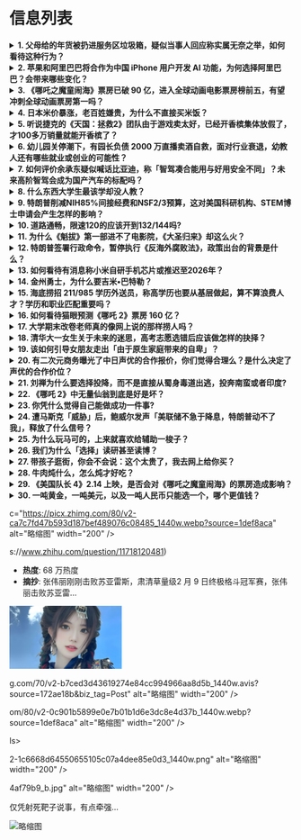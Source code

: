 # 信息列表

<details>
<summary><b>1. 父母给的年货被扔进服务区垃圾箱，疑似当事人回应称实属无奈之举，如何看待这种行为？</b></summary>

- **地址**: [传送门](https://www.zhihu.com/question/11827129609)
- **热度**: 724 万热度
- **摘抄**: 封面新闻消息，2月6日，有网友在贵州龙里的一个高速服务区拍摄视频称，有人在垃圾桶...

<img src="https://pic1.zhimg.com/v2-068055544918d6ac8eafa25d5c013d08_1440w.png" alt="略缩图" width="200" />
</details>

<details>
<summary><b>2. 苹果和阿里巴巴将合作为中国 iPhone 用户开发 AI 功能，为何选择阿里巴巴？会带来哪些变化？</b></summary>

- **地址**: [传送门](https://www.zhihu.com/question/11951670294)
- **热度**: 513 万热度
- **摘抄**: 财联社2月11日电，苹果和阿里巴巴将合作为中国iPhone用户开发AI功能。知情...

<img src="https://pic4.zhimg.com/50/v2-af088ccb381c2264e5238ae6371fb817_b.jpg" alt="略缩图" width="200" />
</details>

<details>
<summary><b>3. 《哪吒之魔童闹海》票房已破 90 亿，进入全球动画电影票房榜前五，有望冲刺全球动画票房第一吗？</b></summary>

- **地址**: [传送门](https://www.zhihu.com/question/11938309434)
- **热度**: 507 万热度
- **摘抄**: 据网络平台数据，截至目前，《哪吒之魔童闹海》累计票房（含预售）已超越《超人总动员...

<img src="https://picx.zhimg.com/80/v2-70bf60b86bceb844b44673bd70058127_1440w.webp?source=1def8aca" alt="略缩图" width="200" />
</details>

<details>
<summary><b>4. 日本米价暴涨，老百姓嫌贵，为什么不直接买米饭？</b></summary>

- **地址**: [传送门](https://www.zhihu.com/question/11807447630)
- **热度**: 502 万热度
- **摘抄**: 

<img src="https://pic1.zhimg.com/80/v2-1e68a4be6c4c9012ed212a0cca0d0581_1440w.png" alt="略缩图" width="200" />
</details>

<details>
<summary><b>5. 听说捷克的《天国：拯救2》团队由于游戏卖太好，已经开香槟集体放假了，才100多万销量就能开香槟了？</b></summary>

- **地址**: [传送门](https://www.zhihu.com/question/11923484259)
- **热度**: 408 万热度
- **摘抄**: 首先，这是真的吗？其次，100多万也不多啊，这部作品算是取得“彻底成功”了吗？

<img src="https://pica.zhimg.com/50/v2-ee5ad9a38ca58808f92f9f56c0748016_b.jpg" alt="略缩图" width="200" />
</details>

<details>
<summary><b>6. 幼儿园关停潮下，有园长负债 2000 万直播卖酒自救，面对行业衰退，幼教人还有哪些就业或创业的可能性？</b></summary>

- **地址**: [传送门](https://www.zhihu.com/question/11727089442)
- **热度**: 340 万热度
- **摘抄**: “幼儿园关停潮”之下，贵阳一教育集团的12家幼儿园关闭了8家。创始人敬雅真说，公...

<img src="https://picx.zhimg.com/80/v2-f99bc992ba33516032da6048ac5dd47d_1440w.webp?source=1def8aca" alt="略缩图" width="200" />
</details>

<details>
<summary><b>7. 如何评价余承东疑似喊话比亚迪，称「智驾凑合能用与好用安全不同」？未来高阶智驾会成为国产汽车的标配吗？</b></summary>

- **地址**: [传送门](https://www.zhihu.com/question/11904160750)
- **热度**: 241 万热度
- **摘抄**: 2月11日，华为常务董事、终端BG董事长、智能汽车解决方案BU董事长余承东发文，...

<img src="https://pic1.zhimg.com/80/v2-fad2e610a0156a10a05b00a0d9f8d460_1440w.webp?source=1def8aca" alt="略缩图" width="200" />
</details>

<details>
<summary><b>8. 什么东西大学生最该学却没人教？</b></summary>

- **地址**: [传送门](https://www.zhihu.com/question/11463857483)
- **热度**: 146 万热度
- **摘抄**: 争取自己要的东西，脸皮厚些又何妨？面子又不值几个钱。 你在，世界就在，你不在，世...

<img src="https://pic4.zhimg.com/50/v2-c3e9bfb97aab94bf2eea7de5f52b3ca3_b.jpg" alt="略缩图" width="200" />
</details>

<details>
<summary><b>9. 特朗普削减NIH85%间接经费和NSF2/3预算，这对美国科研机构、STEM博士申请会产生怎样的影响？</b></summary>

- **地址**: [传送门](https://www.zhihu.com/question/11794491283)
- **热度**: 134 万热度
- **摘抄**: 特朗普大刀落下！NIH经费降至15%，NSF预算砍2/3，美国科学界炸锅特朗普的...

<img src="https://picx.zhimg.com/80/v2-28b3332ec7df9bfda879dcdb79d82520_1440w.png" alt="略缩图" width="200" />
</details>

<details>
<summary><b>10. 道路通畅，限速120的应该开到132/144吗?</b></summary>

- **地址**: [传送门](https://www.zhihu.com/question/11863994451)
- **热度**: 131 万热度
- **摘抄**: 看到很多讨论，关于限速120的道路，因为2022年4月1日新规定：超速10%或者...

<img src="https://pic1.zhimg.com/80/v2-e7524fd0beae55389fbf388eb2fc101a_1440w.webp" alt="略缩图" width="200" />
</details>

<details>
<summary><b>11. 为什么《魁拔》第一部进不了电影院，《大圣归来》却这么火？</b></summary>

- **地址**: [传送门](https://www.zhihu.com/question/33043288)
- **热度**: 116 万热度
- **摘抄**: 话说一直觉得《魁拔》才是中国动漫界的标杆，一群为梦想而努力的人最后落得连电影院都...

<img src="https://picx.zhimg.com/50/v2-3249ea7c02e7e856a0bd66842476c023_b.jpg" alt="略缩图" width="200" />
</details>

<details>
<summary><b>12. 特朗普签署行政命令，暂停执行《反海外腐败法》，政策出台的背景是什么？</b></summary>

- **地址**: [传送门](https://www.zhihu.com/question/11887901298)
- **热度**: 111 万热度
- **摘抄**: 当地时间2月10日，美国总统特朗普签署行政命令，暂停执行《反海外腐败法》。新华社...

<img src="https://pica.zhimg.com/80/v2-dc9ae66f886e89bb045e58e191ab4795_1440w.webp?source=1def8aca" alt="略缩图" width="200" />
</details>

<details>
<summary><b>13. 如何看待有消息称小米自研手机芯片或推迟至2026年？</b></summary>

- **地址**: [传送门](https://www.zhihu.com/question/11924485884)
- **热度**: 106 万热度
- **摘抄**: [图片]

<img src="https://pic3.zhimg.com/v2-bbf3779edabaec4a165a58ad05e637ce_1440w.jpg" alt="略缩图" width="200" />
</details>

<details>
<summary><b>14. 金州勇士，为什么要吉米•巴特勒？</b></summary>

- **地址**: [传送门](https://www.zhihu.com/question/11610267064)
- **热度**: 101 万热度
- **摘抄**: 勇士为什么要选择巴特勒，是到了无路可走的地步吗？

<img src="https://picx.zhimg.com/80/v2-c0811e9e7a9478fb86be8c4636a60c06_1440w.webp?source=1def8aca" alt="略缩图" width="200" />
</details>

<details>
<summary><b>15. 海底捞招 211/985 学历外送员，称高学历也要从基层做起，算不算浪费人才？学历和职业匹配重要吗？</b></summary>

- **地址**: [传送门](https://www.zhihu.com/question/11988383363)
- **热度**: 88 万热度
- **摘抄**: 近日有网友晒贴称，海底捞招聘985/211学历外送员，这引发了热议，到底这算不算...

<img src="https://pic1.zhimg.com/50/v2-c9cce60396360a59e010ed86834f133e_b.jpg" alt="略缩图" width="200" />
</details>

<details>
<summary><b>16. 如何看待猫眼预测《哪吒 2》票房 160 亿？</b></summary>

- **地址**: [传送门](https://www.zhihu.com/question/11952902434)
- **热度**: 86 万热度
- **摘抄**: 也太夸张了，按平均40一张票，需要4亿人观看？？？

<img src="https://pic3.zhimg.com/v2-de16d75ccaf6342bd425c8aa673be306_1440w.png" alt="略缩图" width="200" />
</details>

<details>
<summary><b>17. 大学期末改卷老师真的像网上说的那样捞人吗？</b></summary>

- **地址**: [传送门](https://www.zhihu.com/question/11865906428)
- **热度**: 82 万热度
- **摘抄**: 总是看到网上发表的大学生期末老师捞人捞得焦头烂额，为了让学生及格不择手段（写解给...

<img src="https://picx.zhimg.com/50/v2-7b08e80babb61d08999788763083f599_b.jpg" alt="略缩图" width="200" />
</details>

<details>
<summary><b>18. 清华大一女生关于未来的迷思，高考志愿选错后应该做怎样的抉择？</b></summary>

- **地址**: [传送门](https://www.zhihu.com/question/11863923850)
- **热度**: 81 万热度
- **摘抄**: 本人女，高考报志愿的时候做一个非常愚蠢的决定，进了一个华而不实的天坑书院，在发现...

<img src="https://picx.zhimg.com/80/v2-4fb5696ee9210cf64096f61a9e1b283d_1440w.png" alt="略缩图" width="200" />
</details>

<details>
<summary><b>19. 该如何引导女朋友走出「由于原生家庭带来的自卑」？</b></summary>

- **地址**: [传送门](https://www.zhihu.com/question/11783284567)
- **热度**: 78 万热度
- **摘抄**: 跟女朋友交往了四个月，她性格可能有些急躁，吵架的时候有点冷淡，但是后面还是会想好...

<img src="https://pic1.zhimg.com/50/v2-a02c4b9d8f9af9e48686142d3cd67686_b.jpg" alt="略缩图" width="200" />
</details>

<details>
<summary><b>20. 有二次元商务曝光了中日声优的合作报价，你们觉得合理么？是什么决定了声优的合作价位？</b></summary>

- **地址**: [传送门](https://www.zhihu.com/question/11926288290)
- **热度**: 78 万热度
- **摘抄**: [4 张图片]

<img src="https://pic2.zhimg.com/v2-6a531b025dd663c7a68471d83eecb2d9_1440w.jpg" alt="略缩图" width="200" />
</details>

<details>
<summary><b>21. 刘禅为什么要选择投降，而不是直接从蜀身毒道出逃，投奔南蛮或者印度?</b></summary>

- **地址**: [传送门](https://www.zhihu.com/question/11243491572)
- **热度**: 76 万热度
- **摘抄**: 

<img src="https://picx.zhimg.com/80/v2-fc1b471a1ea3d9665dc6b2fdcd316929_1440w.webp?source=1def8aca" alt="略缩图" width="200" />
</details>

<details>
<summary><b>22. 《哪吒 2》中无量仙翁到底是好是坏？</b></summary>

- **地址**: [传送门](https://www.zhihu.com/question/11766338153)
- **热度**: 76 万热度
- **摘抄**: 从他骂太乙真人的话感觉他不算真正的坏蛋？从剧情发展来看，你认为无量仙翁算不算坏蛋...

<img src="https://pic2.zhimg.com/50/v2-12f27bbdbe5687a737b86e4d805dc441_b.jpg" alt="略缩图" width="200" />
</details>

<details>
<summary><b>23. 你凭什么觉得自己能做成功一件事?</b></summary>

- **地址**: [传送门](https://www.zhihu.com/question/11677844737)
- **热度**: 74 万热度
- **摘抄**: 

<img src="https://pic2.zhimg.com/50/v2-3af4959e7e34a0a3fb0fc9a8249437a1_b.jpg" alt="略缩图" width="200" />
</details>

<details>
<summary><b>24. 遭马斯克「威胁」后，鲍威尔发声「美联储不急于降息，特朗普动不了我」，释放了什么信号？</b></summary>

- **地址**: [传送门](https://www.zhihu.com/question/11981047187)
- **热度**: 73 万热度
- **摘抄**: 在被马斯克接连“威胁”后，美东时间周二（2月11日），美联储主席鲍威尔开启了为期...

<img src="./img/1.jpg" alt="略缩图" width="200" />
</details>

<details>
<summary><b>25. 为什么玩马可的，上来就喜欢给辅助一梭子？</b></summary>

- **地址**: [传送门](https://www.zhihu.com/question/10648997699)
- **热度**: 68 万热度
- **摘抄**: 每次碰到菠萝，我的辅助刚出门，他就要给我几梭子？？？为啥你们有这种癖好？

<img src="https://pic1.zhimg.com/50/v2-f935b6796b962967980ae695de833396_b.jpg" alt="略缩图" width="200" />
</details>

<details>
<summary><b>26. 我们为什么「选择」读研甚至读博？</b></summary>

- **地址**: [传送门](https://www.zhihu.com/question/1660352228)
- **热度**: 63 万热度
- **摘抄**: 身边的很多朋友其实并不确定读这么多年书真正为了什么。也许很多人会说“不就是为了拿...

<img src="https://pic4.zhimg.com/80/v2-afa6d5a8d1c9b3934ba7518c5a0066e1_1440w.webp" alt="略缩图" width="200" />
</details>

<details>
<summary><b>27. 带孩子逛街，你会不会说：这个太贵了，我去网上给你买？</b></summary>

- **地址**: [传送门](https://www.zhihu.com/question/11699277300)
- **热度**: 60 万热度
- **摘抄**: 带孩子逛街，一碰到她喜欢的东西，就是一顿要，但有的玩具价格比较虚高，比如女孩子玩...

<img src="./img/1.jpg" alt="略缩图" width="200" />
</details>

<details>
<summary><b>28. 牛肉炖什么，怎么炖才好吃？</b></summary>

- **地址**: [传送门](https://www.zhihu.com/question/9234247312)
- **热度**: 59 万热度
- **摘抄**: 牛肉怎么处理？

<img src="https://pic3.zhimg.com/50/v2-0acced7a227f4c518addaaabcf19ac9a_b.jpg" alt="略缩图" width="200" />
</details>

<details>
<summary><b>29. 《美国队长 4》2.14 上映，是否会对《哪吒之魔童闹海》的票房造成影响？</b></summary>

- **地址**: [传送门](https://www.zhihu.com/question/11868012972)
- **热度**: 59 万热度
- **摘抄**: [图片]

<img src="https://picx.zhimg.com/v2-4f425f4a3a59be7b1c6a3659e8851f71_xl.jpg?source=c885d018" alt="略缩图" width="200" />
</details>

<details>
<summary><b>30. 一吨黄金，一吨美元，以及一吨人民币只能选一个，哪个更值钱？</b></summary>

- **地址**: [传送门](https://www.zhihu.com/question/650638373)
- **热度**: 57 万热度
- **摘抄**: 

<img src="https://pic3.zhimg.com/50/v2-a81b6a0cc3874495e6932af9f30aeb18_b.jpg" alt="略缩图" width="200" />
</details>

c="https://picx.zhimg.com/80/v2-ca7c7fd47b593d187bef489076c08485_1440w.webp?source=1def8aca" alt="略缩图" width="200" />
</details>

s://www.zhihu.com/question/11718120481)
- **热度**: 68 万热度
- **摘抄**: 张伟丽刚刚击败苏亚雷斯，肃清草量级2 月 9 日终极格斗冠军赛，张伟丽击败苏亚雷...

<img src="./img/1.jpg" alt="略缩图" width="200" />
</details>

g.com/70/v2-b7ced3d43619274e84cc994966aa8d5b_1440w.avis?source=172ae18b&biz_tag=Post" alt="略缩图" width="200" />
</details>

om/80/v2-0c901b5899e0e7b01b1d6e3dc8e4d37b_1440w.webp?source=1def8aca" alt="略缩图" width="200" />
</details>

ls>

2-1c6668d64550655105c07a4dee85e0d3_1440w.png" alt="略缩图" width="200" />
</details>

4af79b9_b.jpg" alt="略缩图" width="200" />
</details>

仅凭射死靶子说事，有点牵强...

<img src="https://picx.zhimg.com/80/v2-426b6e936a89c69768d484dcabb41c66_1440w.png" alt="略缩图" width="200" />
</details>

